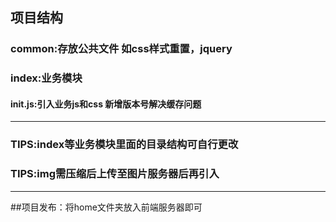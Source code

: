 ## 项目结构
### common:存放公共文件 如css样式重置，jquery
### index:业务模块
#### init.js:引入业务js和css 新增版本号解决缓存问题
----
###  TIPS:index等业务模块里面的目录结构可自行更改
###  TIPS:img需压缩后上传至图片服务器后再引入	
----
##项目发布：将home文件夹放入前端服务器即可